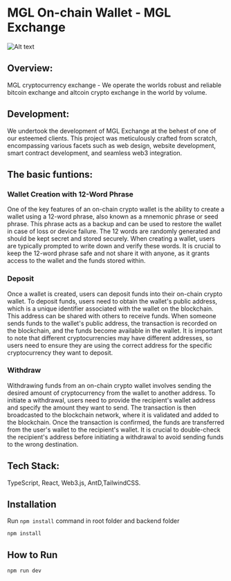 # MGL On-chain Wallet - MGL Exchange

![Alt text](https://file%252B.vscode-resource.vscode-cdn.net/Users/Daveayo/Downloads/image_2023_09_06T20_37_24_966Z.png?version%253D1694465230388)
## Overview:
MGL cryptocurrency exchange - We operate the worlds robust and reliable bitcoin exchange and altcoin crypto exchange in the world by volume.

## Development:
We undertook the development of MGL Exchange at the behest of one of our esteemed clients. This project was meticulously crafted from scratch, encompassing various facets such as web design, website development, smart contract development, and seamless web3 integration.

## The basic funtions:

### Wallet Creation with 12-Word Phrase
One of the key features of an on-chain crypto wallet is the ability to create a wallet using a 12-word phrase, also known as a mnemonic phrase or seed phrase. This phrase acts as a backup and can be used to restore the wallet in case of loss or device failure. The 12 words are randomly generated and should be kept secret and stored securely. When creating a wallet, users are typically prompted to write down and verify these words. It is crucial to keep the 12-word phrase safe and not share it with anyone, as it grants access to the wallet and the funds stored within.

### Deposit
Once a wallet is created, users can deposit funds into their on-chain crypto wallet. To deposit funds, users need to obtain the wallet's public address, which is a unique identifier associated with the wallet on the blockchain. This address can be shared with others to receive funds. When someone sends funds to the wallet's public address, the transaction is recorded on the blockchain, and the funds become available in the wallet. It is important to note that different cryptocurrencies may have different addresses, so users need to ensure they are using the correct address for the specific cryptocurrency they want to deposit.

### Withdraw
Withdrawing funds from an on-chain crypto wallet involves sending the desired amount of cryptocurrency from the wallet to another address. To initiate a withdrawal, users need to provide the recipient's wallet address and specify the amount they want to send. The transaction is then broadcasted to the blockchain network, where it is validated and added to the blockchain. Once the transaction is confirmed, the funds are transferred from the user's wallet to the recipient's wallet. It is crucial to double-check the recipient's address before initiating a withdrawal to avoid sending funds to the wrong destination.


## Tech Stack:
TypeScript, React, Web3.js, AntD,TailwindCSS.



## Installation
Run `npm install` command in root folder and backend folder
```
npm install 
```
## How to Run

```
npm run dev 
```